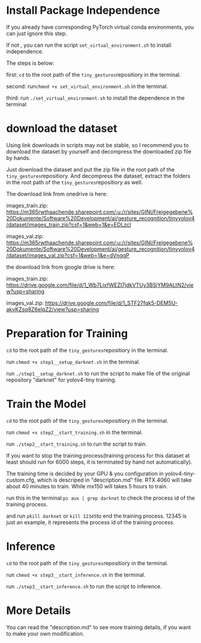 # Install Package Independence

If you already have corresponding PyTorch virtual conda environments, you can just ignore this step.

If not ,  you can run the script `set_virtual_environment.sh` to install independence.

The steps is below:

first: `cd` to the root path of the `tiny_gestures`repositiory in the terminal.

second: run`chmod +x set_virtual_environment.sh` in the terminal.

third: run `./set_virtual_environment.sh` to install the dependence in the terminal



# download the dataset

Using link downloads in scripts may not be stable, so I recommend you to download the dataset by yourself and decompress the downloaded zip file by hands.

Just download the dataset and put the zip file in the root path of the `tiny_gestures`repositiory. And decompress the dataset, extract the folders in the root path of the `tiny_gestures`repositiory as well.

The download link from onedrive is here: 

images_train.zip:
https://m365rwthaachende.sharepoint.com/:u:/r/sites/GINI/Freigegebene%20Dokumente/Software%20Development/ai/gesture_recognition/tinyyolov4/dataset/images_train.zip?csf=1&web=1&e=EDLzcl

images_val.zip:
https://m365rwthaachende.sharepoint.com/:u:/r/sites/GINI/Freigegebene%20Dokumente/Software%20Development/ai/gesture_recognition/tinyyolov4/dataset/images_val.zip?csf=1&web=1&e=dVnggP

the download link from google drive is here:

images_train.zip:
https://drive.google.com/file/d/1_Wb7LixfWEZI7jdkVTUy3BSjYM9ALtN2/view?usp=sharing

images_val.zip:
https://drive.google.com/file/d/1_STF27fqk5-DEM5U-akvKZsq8Z6elqZ2/view?usp=sharing





# Preparation for Training

`cd` to the root path of the `tiny_gestures`repositiory in the terminal.

run `chmod +x step1__setup_darknet.sh` in the terminal.

run `./step1__setup_darknet.sh` to run the script to make file of the original repository "darknet" for yolov4-tiny training.





# Train the Model

`cd` to the root path of the `tiny_gestures`repositiory in the terminal.

run `chmod +x step2__start_training.sh` in the terminal.

run `./step2__start_training.sh` to run the script to train.

If you want to stop the training process(training process for this dataset at least should run for  6000 steps, it is terminated by hand not automatically). 

The training time is decided by your GPU & you configuration in yolov4-tiny-custom.cfg, which is descriped in "description.md" file. RTX 4060 will take about 40 minutes to train. While mx150 will takes 5 hours to train.

run this in the terminal:`ps aux | grep darknet` to check the process id of the training process.

and run `pkill darknet` or `kill 12345`to end the training process. 12345 is just an example, it represents the process id of the training process.








# Inference

`cd` to the root path of the `tiny_gestures`repositiory in the terminal.

run `chmod +x step3__start_inference.sh` in the terminal.

run `./step3__start_inference.sh` to run the script to inference.


# More Details

You can read the "description.md" to see more training details, if you want to make your own modification.